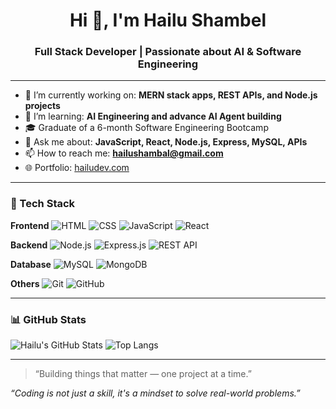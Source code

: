 

<!--
**Hailu401/Hailu401** is a ✨ _special_ ✨ repository because its `README.md` (this file) appears on your GitHub profile.

Here are some ideas to get you started:

- 🔭 I’m currently working on ...
- 🌱 I’m currently learning ...
- 👯 I’m looking to collaborate on ...
- 🤔 I’m looking for help with ...
- 💬 Ask me about ...
- 📫 How to reach me: ...
- 😄 Pronouns: ...
- ⚡ Fun fact: ...
-->
<h1 align="center">Hi 👋, I'm Hailu Shambel</h1>
<h3 align="center">Full Stack Developer | Passionate about AI & Software Engineering</h3>

---

- 🔭 I’m currently working on: **MERN stack apps, REST APIs, and Node.js projects**
- 🌱 I’m learning: **AI Engineering and advance AI Agent building**
- 🎓 Graduate of a 6-month Software Engineering Bootcamp
- 💬 Ask me about: **JavaScript, React, Node.js, Express, MySQL, APIs**
- 📫 How to reach me: **hailushambal@gmail.com**
- 🌐 Portfolio: [hailudev.com](https://hailudev.com)

---

### 🚀 Tech Stack

**Frontend**
![HTML](https://img.shields.io/badge/-HTML5-E34F26?style=flat-square&logo=html5&logoColor=white)
![CSS](https://img.shields.io/badge/-CSS3-1572B6?style=flat-square&logo=css3)
![JavaScript](https://img.shields.io/badge/-JavaScript-F7DF1E?style=flat-square&logo=javascript&logoColor=black)
![React](https://img.shields.io/badge/-React-61DAFB?style=flat-square&logo=react)

**Backend**
![Node.js](https://img.shields.io/badge/-Node.js-339933?style=flat-square&logo=nodedotjs&logoColor=white)
![Express.js](https://img.shields.io/badge/-Express.js-000000?style=flat-square&logo=express&logoColor=white)
![REST API](https://img.shields.io/badge/-REST%20API-blue?style=flat-square)

**Database**
![MySQL](https://img.shields.io/badge/-MySQL-00758F?style=flat-square&logo=mysql)
![MongoDB](https://img.shields.io/badge/-MongoDB-47A248?style=flat-square&logo=mongodb)

**Others**
![Git](https://img.shields.io/badge/-Git-F05032?style=flat-square&logo=git&logoColor=white)
![GitHub](https://img.shields.io/badge/-GitHub-181717?style=flat-square&logo=github)


---

### 📊 GitHub Stats

![Hailu's GitHub Stats](https://github-readme-stats.vercel.app/api?username=Hailu401&show_icons=true&theme=radical)
![Top Langs](https://github-readme-stats.vercel.app/api/top-langs/?username=Hailu401&layout=compact&theme=radical)

---

> “Building things that matter — one project at a time.”


_“Coding is not just a skill, it's a mindset to solve real-world problems.”_

